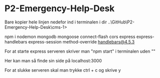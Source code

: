 # P2-Emergency-Help-Desk

<!-- CMS packages -->
Bare kopier hele linjen nedefor ind i terminalen i dir ..\GitHub\P2-Emergency-Help-Desk\cms-1>

npm i nodemon mongodb mongoose connect-flash cors express express-handlebars express-session method-override handlebars@4.5.3



For at starte express serveren skriver man "npm start" i terminalen uden ""

Her kan man så finde sin side på localhost:3000

For at slukke serveren skal man trykke ctrl + c og skrive y
